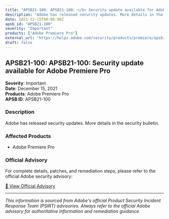 ```yaml
---
title: "APSB21-100: APSB21-100: </b> Security update available for Adobe Premiere Pro</a><br />"
description: "Adobe has released security updates. More details in the security bulletin."
date: 2021-12-15T00:00:00Z
apsb_id: "APSB21-100"
severity: "Important"
products: ["Adobe Premiere Pro"]
external_url: "https://helpx.adobe.com/security/products/premiere/apsb21-100.html"
draft: false
---
```


## APSB21-100: APSB21-100: </b> Security update available for Adobe Premiere Pro</a><br />

**Severity**: Important  
**Date**: December 15, 2021  
**Products**: Adobe Premiere Pro  
**APSB ID**: APSB21-100

### Description

Adobe has released security updates. More details in the security bulletin.

### Affected Products

- Adobe Premiere Pro


### Official Advisory

For complete details, patches, and remediation steps, please refer to the official Adobe security advisory:

[🔗 View Official Advisory](https://helpx.adobe.com/security/products/premiere/apsb21-100.html)

---

*This information is sourced from Adobe's official Product Security Incident Response Team (PSIRT) advisories. Always refer to the official Adobe advisory for authoritative information and remediation guidance.*
